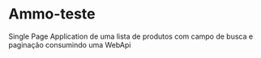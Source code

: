 # Ammo-teste
Single Page Application de uma lista de produtos com campo de busca e paginação consumindo uma WebApi
